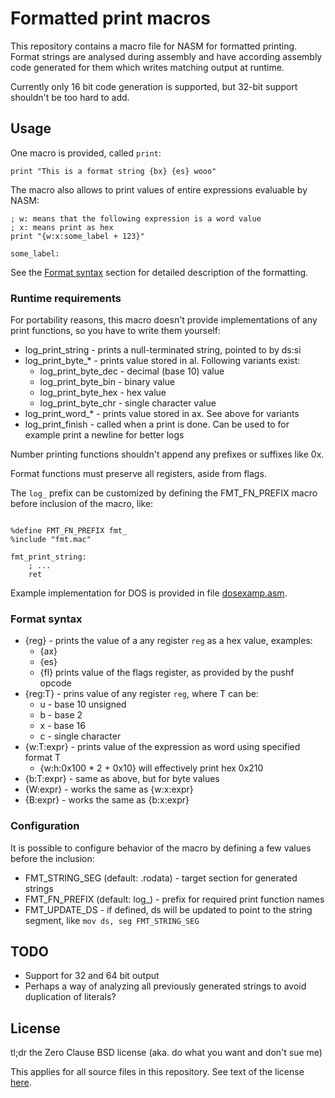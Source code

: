# Formatted print macros
This repository contains a macro file for NASM for formatted printing. Format
strings are analysed during assembly and have according assembly code generated
for them which writes matching output at runtime.

Currently only 16 bit code generation is supported, but 32-bit support shouldn't
be too hard to add.

## Usage
One macro is provided, called `print`:
```x86asm
print "This is a format string {bx} {es} wooo"
```

The macro also allows to print values of entire expressions evaluable by NASM:
```x86asm
; w: means that the following expression is a word value
; x: means print as hex
print "{w:x:some_label + 123}"

some_label:
```

See the [Format syntax](#format-syntax) section for detailed description of the
formatting.

### Runtime requirements
For portability reasons, this macro doesn't provide implementations of any
print functions, so you have to write them yourself:
 * log_print_string - prints a null-terminated string, pointed to by ds:si
 * log_print_byte_* - prints value stored in al. Following variants exist:
   * log_print_byte_dec - decimal (base 10) value
   * log_print_byte_bin - binary value
   * log_print_byte_hex - hex value
   * log_print_byte_chr - single character value
 * log_print_word_* - prints value stored in ax. See above for variants
 * log_print_finish - called when a print is done. Can be used to for example
   print a newline for better logs

Number printing functions shouldn't append any prefixes or suffixes like 0x.

Format functions must preserve all registers, aside from flags.

The `log_` prefix can be customized by defining the FMT_FN_PREFIX macro before
inclusion of the macro, like:
```x86asm

%define FMT_FN_PREFIX fmt_
%include "fmt.mac"

fmt_print_string:
    ; ...
    ret
```

Example implementation for DOS is provided in file [dosexamp.asm](dosexamp.asm).

### Format syntax
 * {reg} - prints the value of a any register `reg` as a hex value, examples:
   * {ax}
   * {es}
   * {fl} prints value of the flags register, as provided by the pushf opcode
 * {reg:T} - prins value of any register `reg`, where T can be:
   * u - base 10 unsigned
   * b - base 2
   * x - base 16
   * c - single character
 * {w:T:expr} - prints value of the expression as word using specified format T
   * {w:h:0x100 * 2 + 0x10} will effectively print hex 0x210
 * {b:T:expr} - same as above, but for byte values
 * {W:expr} - works the same as {w\:x:expr}
 * {B:expr} - works the same as {b\:x:expr}

### Configuration
It is possible to configure behavior of the macro by defining a few values
before the inclusion:
 * FMT_STRING_SEG (default: .rodata) - target section for generated strings
 * FMT_FN_PREFIX (default: log_) - prefix for required print function names
 * FMT_UPDATE_DS - if defined, ds will be updated to point to the string
   segment, like `mov ds, seg FMT_STRING_SEG`

## TODO
 * Support for 32 and 64 bit output
 * Perhaps a way of analyzing all previously generated strings to avoid
   duplication of literals?

## License
tl;dr the Zero Clause BSD license (aka. do what you want and don't sue me)

This applies for all source files in this repository. See text of the license
[here](LICENSE).
